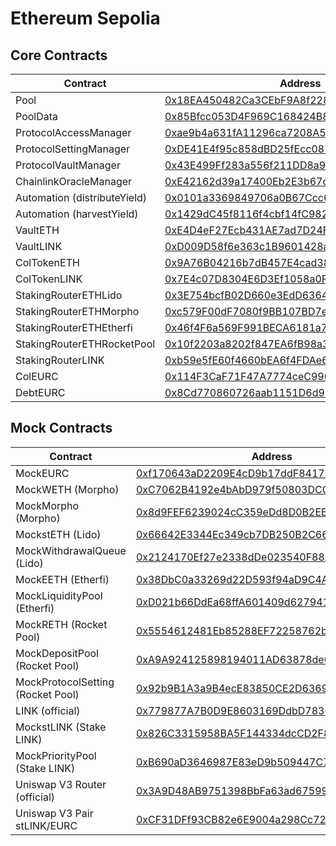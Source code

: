 # Ethereum Sepolia

## Core Contracts

| Contract                     | Address                                                                                                                       |
| ---------------------------- | ----------------------------------------------------------------------------------------------------------------------------- |
| Pool                         | [0x18EA450482Ca3CEbF9A8f2282685A907777bBD92](https://sepolia.etherscan.io/address/0x18EA450482Ca3CEbF9A8f2282685A907777bBD92) |
| PoolData                     | [0x85Bfcc053D4F969C168424B8cD16Fb426f565866](https://sepolia.etherscan.io/address/0x85Bfcc053D4F969C168424B8cD16Fb426f565866) |
| ProtocolAccessManager        | [0xae9b4a631fA11296ca7208A55621D7Ef162eC772](https://sepolia.etherscan.io/address/0xae9b4a631fA11296ca7208A55621D7Ef162eC772) |
| ProtocolSettingManager       | [0xDE41E4f95c858dBD25fEcc082BF05d787C1d2c7D](https://sepolia.etherscan.io/address/0xDE41E4f95c858dBD25fEcc082BF05d787C1d2c7D) |
| ProtocolVaultManager         | [0x43E499Ff283a556f211DD8a9e17bA7E63cac7a6B](https://sepolia.etherscan.io/address/0x43E499Ff283a556f211DD8a9e17bA7E63cac7a6B) |
| ChainlinkOracleManager       | [0xE42162d39a17400Eb2E3b67c3a3CD8d9d12a7154](https://sepolia.etherscan.io/address/0xE42162d39a17400Eb2E3b67c3a3CD8d9d12a7154) |
| Automation (distributeYield) | [0x0101a3369849706a0B67Ccc6580b1Ef369Ac17f8](https://sepolia.etherscan.io/address/0x0101a3369849706a0B67Ccc6580b1Ef369Ac17f8) |
| Automation (harvestYield)    | [0x1429dC45f8116f4cbf14fC9820fE69Ee60173F93](https://sepolia.etherscan.io/address/0x1429dC45f8116f4cbf14fC9820fE69Ee60173F93) |
| VaultETH                     | [0xE4D4eF27Ecb431AE7ad7D24F6A88CD2DA644BEC7](https://sepolia.etherscan.io/address/0xE4D4eF27Ecb431AE7ad7D24F6A88CD2DA644BEC7) |
| VaultLINK                    | [0xD009D58f6e363c1B9601428a46858D60D82CCB6c](https://sepolia.etherscan.io/address/0xD009D58f6e363c1B9601428a46858D60D82CCB6c) |
| ColTokenETH                  | [0x9A76B04216b7dB457E4cad38d3Fe7DB1855db90F](https://sepolia.etherscan.io/address/0x9A76B04216b7dB457E4cad38d3Fe7DB1855db90F) |
| ColTokenLINK                 | [0x7E4c07D8304E6D3Ef1058a0F534186C043724e4f](https://sepolia.etherscan.io/address/0x7E4c07D8304E6D3Ef1058a0F534186C043724e4f) |
| StakingRouterETHLido         | [0x3E754bcfB02D660e3EdD6364f7bC66f0865c3651](https://sepolia.etherscan.io/address/0x3E754bcfB02D660e3EdD6364f7bC66f0865c3651) |
| StakingRouterETHMorpho       | [0xc579F00dF7080f9BB107BD7e4a308a2d51394673](https://sepolia.etherscan.io/address/0xc579F00dF7080f9BB107BD7e4a308a2d51394673) |
| StakingRouterETHEtherfi      | [0x46f4F6a569F991BECA6181a7D65d78c84ED13707](https://sepolia.etherscan.io/address/0x46f4F6a569F991BECA6181a7D65d78c84ED13707) |
| StakingRouterETHRocketPool   | [0x10f2203a8202f847EA6fB98a39E0A2578B4E6285](https://sepolia.etherscan.io/address/0x10f2203a8202f847EA6fB98a39E0A2578B4E6285) |
| StakingRouterLINK            | [0xb59e5fE60f4660bEA6f4FDAe695167a64C7F8b97](https://sepolia.etherscan.io/address/0xb59e5fE60f4660bEA6f4FDAe695167a64C7F8b97) |
| ColEURC                      | [0x114F3CaF71F47A7774ceC9904e77e0e7ea0cb011](https://sepolia.etherscan.io/address/0x114F3CaF71F47A7774ceC9904e77e0e7ea0cb011) |
| DebtEURC                     | [0x8Cd770860726aab1151D6d9D7F05Fab9D4C68Ef4](https://sepolia.etherscan.io/address/0x8Cd770860726aab1151D6d9D7F05Fab9D4C68Ef4) |

## Mock Contracts

| Contract                          | Address                                                                                                                       |
| --------------------------------- | ----------------------------------------------------------------------------------------------------------------------------- |
| MockEURC                          | [0xf170643aD2209E4cD9b17ddF8417D537E894d3e9](https://sepolia.etherscan.io/address/0xf170643aD2209E4cD9b17ddF8417D537E894d3e9) |
| MockWETH (Morpho)                 | [0xC7062B4192e4bAbD979f50803DCCCF8131153E0C](https://sepolia.etherscan.io/address/0xC7062B4192e4bAbD979f50803DCCCF8131153E0C) |
| MockMorpho (Morpho)               | [0x8d9FEF6239024cC359eDd8D0B2EE9E801AaE6E78](https://sepolia.etherscan.io/address/0x8d9FEF6239024cC359eDd8D0B2EE9E801AaE6E78) |
| MockstETH (Lido)                  | [0x66642E3344Ec349cb7DB250B2C667680a36AB399](https://sepolia.etherscan.io/address/0x66642E3344Ec349cb7DB250B2C667680a36AB399) |
| MockWithdrawalQueue (Lido)        | [0x2124170Ef27e2338dDe023540F88A3eB2745F8da](https://sepolia.etherscan.io/address/0x2124170Ef27e2338dDe023540F88A3eB2745F8da) |
| MockEETH (Etherfi)                | [0x38DbC0a33269d22D593f94aD9C4AC709DC31a119](https://sepolia.etherscan.io/address/0x38DbC0a33269d22D593f94aD9C4AC709DC31a119) |
| MockLiquidityPool (Etherfi)       | [0xD021b66DdEa68ffA601409d6279416e258bfF13f](https://sepolia.etherscan.io/address/0xD021b66DdEa68ffA601409d6279416e258bfF13f) |
| MockRETH (Rocket Pool)            | [0x5554612481Eb85288EF72258762bF84898604696](https://sepolia.etherscan.io/address/0x5554612481Eb85288EF72258762bF84898604696) |
| MockDepositPool (Rocket Pool)     | [0xA9A924125898194011AD63878de080b472fd1C39](https://sepolia.etherscan.io/address/0xA9A924125898194011AD63878de080b472fd1C39) |
| MockProtocolSetting (Rocket Pool) | [0x92b9B1A3a9B4ecE83850CE2D6369ff0240C0fA7c](https://sepolia.etherscan.io/address/0x92b9B1A3a9B4ecE83850CE2D6369ff0240C0fA7c) |
| LINK (official)                   | [0x779877A7B0D9E8603169DdbD7836e478b4624789](https://sepolia.etherscan.io/address/0x779877A7B0D9E8603169DdbD7836e478b4624789) |
| MockstLINK (Stake LINK)           | [0x826C3315958BA5F144334dcCD2F825b895d7A160](https://sepolia.etherscan.io/address/0x826C3315958BA5F144334dcCD2F825b895d7A160) |
| MockPriorityPool (Stake LINK)     | [0xB690aD3646987E83eD9b509447C7F42E34f5d5E2](https://sepolia.etherscan.io/address/0xB690aD3646987E83eD9b509447C7F42E34f5d5E2) |
| Uniswap V3 Router (official)      | [0x3A9D48AB9751398BbFa63ad67599Bb04e4BdF98b](https://sepolia.etherscan.io/address/0x3A9D48AB9751398BbFa63ad67599Bb04e4BdF98b) |
| Uniswap V3 Pair stLINK/EURC       | [0xCF31DFf93CB82e6E9004a298Cc72e19dC60b5945](https://sepolia.etherscan.io/address/0xCF31DFf93CB82e6E9004a298Cc72e19dC60b5945) |
